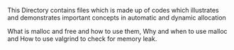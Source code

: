 This Directory contains files which is made up of codes which illustrates and demonstrates important concepts in automatic and dynamic allocation 

What is malloc and free and how to use them, Why and when to use malloc and How to use valgrind to check for memory leak.
